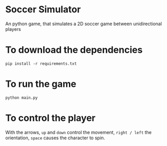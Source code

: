 # Soccer Simulator
An python game, that simulates a 2D soccer game between unidirectional players

# To download the dependencies
`pip install -r requirements.txt`

# To run the game
`python main.py`

# To control the player
With the arrows, `up` and `down` control the movement, `right / left` the orientation, `space` causes the character to spin.
